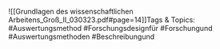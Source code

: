
![[Grundlagen des wissenschaftlichen Arbeitens_Groß_II_030323.pdf#page=14]]Tags & Topics:
   #Auswertungsmethod
   #Forschungsdesignfür
   #Forschungund
   #Auswertungsmethoden
   #Beschreibungund